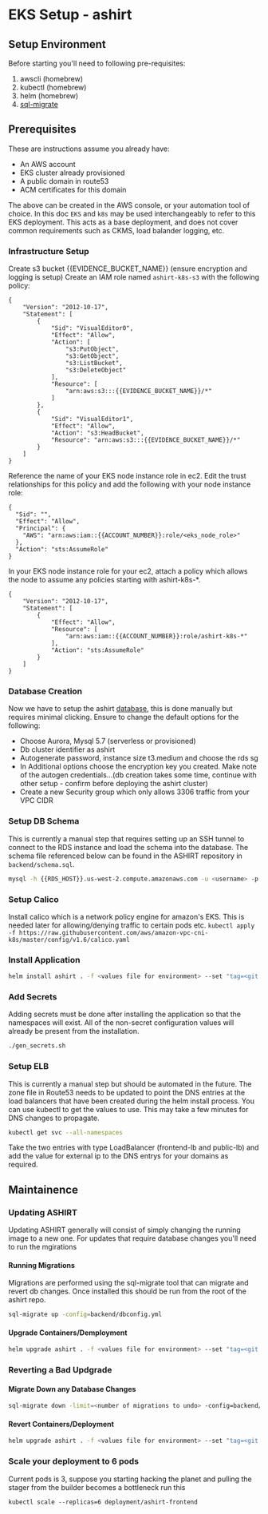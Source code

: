 # EKS Setup - ashirt

## Setup Environment

Before starting you'll need to following pre-requisites:

1. awscli (homebrew)
1. kubectl (homebrew)
1. helm (homebrew)
1. [sql-migrate](https://github.com/rubenv/sql-migrate)

## Prerequisites

These are instructions assume you already have:
- An AWS account
- EKS cluster already provisioned
- A public domain in route53
- ACM certificates for this domain

The above can be created in the AWS console, or your automation tool of choice. In this doc `EKS` and `k8s` may be used interchangeably to refer to this EKS deployment. This acts as a base deployment, and does not cover common requirements such as CKMS, load balander logging, etc.

### Infrastructure Setup

Create s3 bucket {{EVIDENCE_BUCKET_NAME}} (ensure encryption and logging is setup)
Create an IAM role named `ashirt-k8s-s3` with the following policy:

```
{
    "Version": "2012-10-17",
    "Statement": [
        {
            "Sid": "VisualEditor0",
            "Effect": "Allow",
            "Action": [
                "s3:PutObject",
                "s3:GetObject",
                "s3:ListBucket",
                "s3:DeleteObject"
            ],
            "Resource": [
                "arn:aws:s3:::{{EVIDENCE_BUCKET_NAME}}/*"
            ]
        },
        {
            "Sid": "VisualEditor1",
            "Effect": "Allow",
            "Action": "s3:HeadBucket",
            "Resource": "arn:aws:s3:::{{EVIDENCE_BUCKET_NAME}}/*"
        }
    ]
}
```

Reference the name of your EKS node instance role in ec2.
Edit the trust relationships for this policy and add the following with your node instance role:

```
{
  "Sid": "",
  "Effect": "Allow",
  "Principal": {
    "AWS": "arn:aws:iam::{{ACCOUNT_NUMBER}}:role/<eks_node_role>"
  },
  "Action": "sts:AssumeRole"
}
```

In your EKS node instance role for your ec2, attach a policy which allows the node to assume any policies starting with ashirt-k8s-*.
```
{
    "Version": "2012-10-17",
    "Statement": [
        {
            "Effect": "Allow",
            "Resource": [
                "arn:aws:iam::{{ACCOUNT_NUMBER}}:role/ashirt-k8s-*"
            ],
            "Action": "sts:AssumeRole"
        }
    ]
}
```

### Database Creation

Now we have to setup the ashirt [database](https://us-west-2.console.aws.amazon.com/rds/home?region=us-west-2#launch-dbinstance:gdb=false;s3-import=false), this is done manually but requires minimal clicking. Ensure to change the default options for the following:
- Choose Aurora, Mysql 5.7 (serverless or provisioned)
- Db cluster identifier as ashirt
- Autogenerate password, instance size t3.medium and choose the rds sg
- In Additional options choose the encryption key you created.
Make note of the autogen credentials...(db creation takes some time, continue with other setup - confirm before deploying the ashirt cluster)
- Create a new Security group which only allows 3306 traffic from your VPC CIDR


### Setup DB Schema

This is currently a manual step that requires setting up an SSH tunnel to connect to the RDS instance and load the schema into the database. The schema file referenced below can be found in the ASHIRT repository in `backend/schema.sql`.

```sh
mysql -h {{RDS_HOST}}.us-west-2.compute.amazonaws.com -u <username> -p <password> -D ashirt < schema.sql
```

### Setup Calico

Install calico which is a network policy engine for amazon's EKS. This is needed later for allowing/denying traffic to certain pods etc.
`kubectl apply -f https://raw.githubusercontent.com/aws/amazon-vpc-cni-k8s/master/config/v1.6/calico.yaml`

### Install Application

```sh
helm install ashirt . -f <values file for environment> --set "tag=<git short commit>"
```

### Add Secrets

Adding secrets must be done after installing the application so that the namespaces will exist. All of the non-secret configuration values will already be present from the installation.

```sh
./gen_secrets.sh
```

### Setup ELB

This is currently a manual step but should be automated in the future. The zone file in Route53 needs to be updated to point the DNS entries at the load balancers that have been created during the helm install process. You can use kubectl to get the values to use. This may take a few minutes for DNS changes to propagate.

```sh
kubectl get svc --all-namespaces
```

Take the two entries with type LoadBalancer (frontend-lb and public-lb) and add the value for external ip to the DNS entrys for your domains as required.

## Maintainence

### Updating ASHIRT

Updating ASHIRT generally will consist of simply changing the running image to a new one. For updates that require database changes you'll need to run the mgirations 

#### Running Migrations

Migrations are performed using the sql-migrate tool that can migrate and revert db changes. Once installed this should be run from the root of the ashirt repo.

```sh
sql-migrate up -config=backend/dbconfig.yml
```

#### Upgrade Containers/Demployment

```sh
helm upgrade ashirt . -f <values file for environment> --set "tag=<git short id>"
```

### Reverting a Bad Updgrade

#### Migrate Down any Database Changes

```sh
sql-migrate down -limit=<number of migrations to undo> -config=backend/dbconfig.yml
```

#### Revert Containers/Deployment

```sh
helm upgrade ashirt . -f <values file for environment> --set "tag=<git short id>"
```

### Scale your deployment to 6 pods
Current pods is 3, suppose you starting hacking the planet and pulling the stager from the builder becomes a bottleneck run this 

`kubectl scale --replicas=6 deployment/ashirt-frontend`
